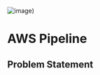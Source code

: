 ![image](https://user-images.githubusercontent.com/62836744/218321840-b1f4d8c4-1193-46a5-97d4-936ac7f00cff.png)) 
# AWS Pipeline 
## Problem Statement
